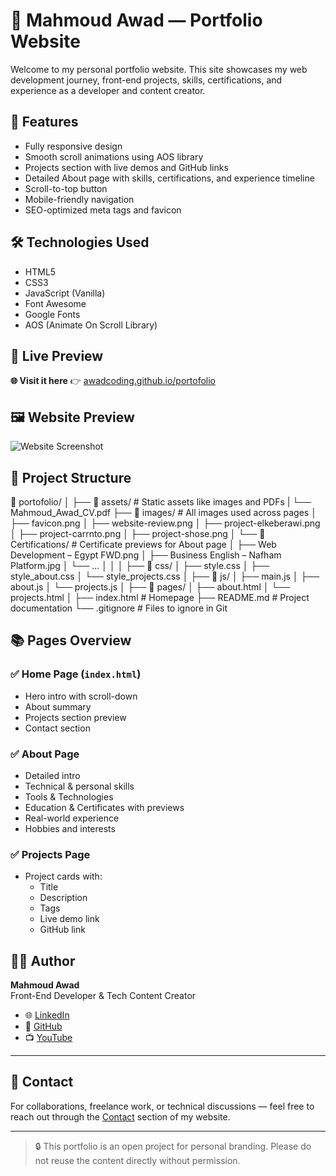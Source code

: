 # 💼 Mahmoud Awad — Portfolio Website

Welcome to my personal portfolio website. This site showcases my web development journey, front-end projects, skills, certifications, and experience as a developer and content creator.

## 🚀 Features
- Fully responsive design
- Smooth scroll animations using AOS library
- Projects section with live demos and GitHub links
- Detailed About page with skills, certifications, and experience timeline
- Scroll-to-top button
- Mobile-friendly navigation
- SEO-optimized meta tags and favicon

## 🛠️ Technologies Used
- HTML5
- CSS3
- JavaScript (Vanilla)
- Font Awesome
- Google Fonts
- AOS (Animate On Scroll Library)

## 🔗 Live Preview
**🌐 Visit it here** 👉 [awadcoding.github.io/portofolio](https://awadcoding.github.io/portofolio)

## 🖼️ Website Preview

![Website Screenshot](./image/website-review.png)

## 📁 Project Structure

📁 portofolio/
│
├── 📁 assets/ # Static assets like images and PDFs
|   └── Mahmoud_Awad_CV.pdf
├── 📁 images/ # All images used across pages
│   ├── favicon.png
│   ├── website-review.png
│   ├── project-elkeberawi.png
│   ├── project-carrnto.png
│   ├── project-shose.png
│   └── 📁 Certifications/ # Certificate previews for About page
│   ├── Web Development – Egypt FWD.png
│   ├── Business English – Nafham Platform.jpg
│   └── ...
│ 
│ 
│
├── 📁 css/
│ ├── style.css
│ ├── style_about.css
│ └── style_projects.css
│
├── 📁 js/
│ ├── main.js
│ ├── about.js
│ └── projects.js
│
├── 📁 pages/
│ ├── about.html
│ └── projects.html
│
├── index.html # Homepage
├── README.md # Project documentation
└── .gitignore # Files to ignore in Git

## 📚 Pages Overview

### ✅ Home Page (`index.html`)
- Hero intro with scroll-down
- About summary
- Projects section preview
- Contact section

### ✅ About Page
- Detailed intro
- Technical & personal skills
- Tools & Technologies
- Education & Certificates with previews
- Real-world experience
- Hobbies and interests

### ✅ Projects Page
- Project cards with:
  - Title
  - Description
  - Tags
  - Live demo link
  - GitHub link

## 👨‍💻 Author

**Mahmoud Awad**  
Front-End Developer & Tech Content Creator  
- 🌐 [LinkedIn](https://www.linkedin.com/in/mahmoudawad11/)  
- 🐙 [GitHub](https://github.com/AwadCoding)  
- 📺 [YouTube](https://www.youtube.com/@awadcoding)

---

## 📩 Contact

For collaborations, freelance work, or technical discussions — feel free to reach out through the [Contact](https://awadcoding.github.io/portofolio/index.html#contact) section of my website.

---

> 🔒 This portfolio is an open project for personal branding. Please do not reuse the content directly without permission.
